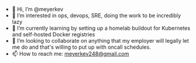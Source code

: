 - 👋 Hi, I’m @meyerkev
- 👀 I’m interested in ops, devops, SRE, doing the work to be incredibly lazy
- 🌱 I’m currently learning by setting up a homelab buildout for Kubernetes and self-hosted Docker registries
- 💞️ I’m looking to collaborate on anything that my employer will legally let me do and that's willing to put up with oncall schedules.  
- 📫 How to reach me: meyerkev248@gmail.com

